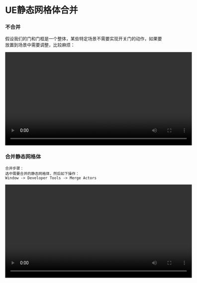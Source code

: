 # UE静态网格体合并

### 不合并
假设我们的门和门框是一个整体，某些特定场景不需要实现开关门的动作，如果要放置到场景中需要调整，比较麻烦：

<video src="./video/staticMeshMerge-1.mp4" controls width="600"></video>

### 合并静态网格体
```
合并步骤：
选中需要合并的静态网格体，然后如下操作：
Window -> Developer Tools -> Merge Actors
```

<video src="./video/staticMeshMerge-2.mp4" controls width="600"></video>
